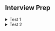 ## Interview Prep

<!-- Test 1 -->
<details>
    <summary>Test 1</summary>
    <ul>
        <li><a>https://jsonplaceholder.typicode.com/users</a></li>   
        <li>Use the Api to connect and display on the dom</li>   
    </ul>
</details>

<!-- Test 2 -->
<details>
    <summary>Test 2</summary>
    <ul>
        <li><a>https://jsonplaceholder.typicode.com/users</a></li>   
        <li>Use a button displays a picture and name. Every time you click the button you display a new user</li>   
    </ul>
</details>